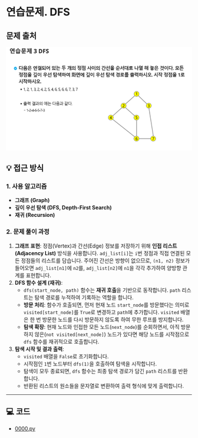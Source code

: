 # 연습문제. DFS

## 문제 출처
![문제](../../images/12-dfs.png)

## 💡 접근 방식

### 1. 사용 알고리즘
* **그래프 (Graph)**
* **깊이 우선 탐색 (DFS, Depth-First Search)**
* **재귀 (Recursion)**

### 2. 문제 풀이 과정
1.  **그래프 표현**: 정점(Vertex)과 간선(Edge) 정보를 저장하기 위해 **인접 리스트(Adjacency List)** 방식을 사용합니다. `adj_list[i]`는 `i`번 정점과 직접 연결된 모든 정점들의 리스트를 담습니다. 주어진 간선은 방향이 없으므로, `(n1, n2)` 정보가 들어오면 `adj_list[n1]`에 `n2`를, `adj_list[n2]`에 `n1`을 각각 추가하여 양방향 관계를 표현합니다.
2.  **DFS 함수 설계 (재귀)**:
    * `dfs(start_node, path)` 함수는 **재귀 호출**을 기반으로 동작합니다. `path` 리스트는 탐색 경로를 누적하여 기록하는 역할을 합니다.
    * **방문 처리**: 함수가 호출되면, 먼저 현재 노드 `start_node`를 방문했다는 의미로 `visited[start_node]`를 `True`로 변경하고 `path`에 추가합니다. `visited` 배열은 한 번 방문한 노드를 다시 방문하지 않도록 하여 무한 루프를 방지합니다.
    - **탐색 확장**: 현재 노드와 인접한 모든 노드(`next_node`)를 순회하면서, 아직 방문하지 않은(`not visited[next_node]`) 노드가 있다면 해당 노드를 시작점으로 `dfs` 함수를 재귀적으로 호출합니다.
3.  **탐색 시작 및 결과 출력**:
    * `visited` 배열을 `False`로 초기화합니다.
    * 시작점인 `1`번 노드부터 `dfs(1)`을 호출하여 탐색을 시작합니다.
    * 탐색이 모두 종료되면, `dfs` 함수는 최종 탐색 경로가 담긴 `path` 리스트를 반환합니다.
    * 반환된 리스트의 원소들을 문자열로 변환하여 출력 형식에 맞게 출력합니다.

---

## 💻 코드
* [0000.py](0000.py)